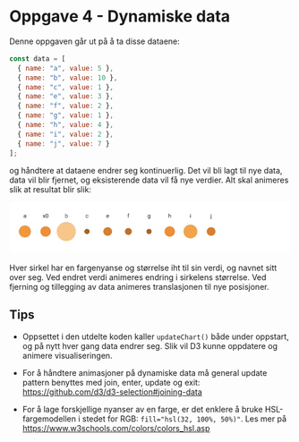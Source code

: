 # Oppgave 4 - Dynamiske data

Denne oppgaven går ut på å ta disse dataene:

```javascript
const data = [
  { name: "a", value: 5 },
  { name: "b", value: 10 },
  { name: "c", value: 1 },
  { name: "e", value: 3 },
  { name: "f", value: 2 },
  { name: "g", value: 1 },
  { name: "h", value: 4 },
  { name: "i", value: 2 },
  { name: "j", value: 7 }
];
```

og håndtere at dataene endrer seg kontinuerlig. Det vil bli lagt til nye data, data vil blir fjernet, og eksisterende data vil få nye verdier. Alt skal animeres slik at resultat blir slik:

![Resultat dynamic data](../../img/4-dynamic-data.gif)

Hver sirkel har en fargenyanse og størrelse iht til sin verdi, og navnet sitt over seg. Ved endret verdi animeres endring i sirkelens størrelse. Ved fjerning og tillegging av data animeres translasjonen til nye posisjoner.

## Tips

* Oppsettet i den utdelte koden kaller `updateChart()` både under oppstart, og på nytt hver gang data endrer seg. Slik vil D3 kunne oppdatere og animere visualiseringen.

* For å håndtere animasjoner på dynamiske data må general update pattern benyttes med join, enter, update og exit: https://github.com/d3/d3-selection#joining-data

* For å lage forskjellige nyanser av en farge, er det enklere å bruke HSL-fargemodellen i stedet for RGB: `fill="hsl(32, 100%, 50%)"`. Les mer på https://www.w3schools.com/colors/colors_hsl.asp
